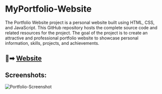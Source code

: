 # MyPortfolio-Website
The Portfolio Website project is a personal website built using HTML, CSS, and JavaScript. This GitHub repository hosts the complete source code and related resources for the project. The goal of the project is to create an attractive and professional portfolio website to showcase personal information, skills, projects, and achievements.

## 🔗➡ [Website](https://rutiktorambe.netlify.app)

## Screenshots:
![Portfolio-Screenshot](https://github.com/Rutiktorambe/MyPortfolio-Website/assets/114429614/4757ec94-c6b4-4bdd-b84c-865cfd00509c)
